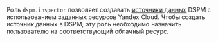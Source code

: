 Роль `dspm.inspector` позволяет создавать [источники данных](../../security-deck/concepts/dspm.md#data-source) DSPM с использованием заданных ресурсов Yandex Cloud. Чтобы создать источник данных в DSPM, эту роль необходимо назначить пользователю на соответствующий облачный ресурс.

